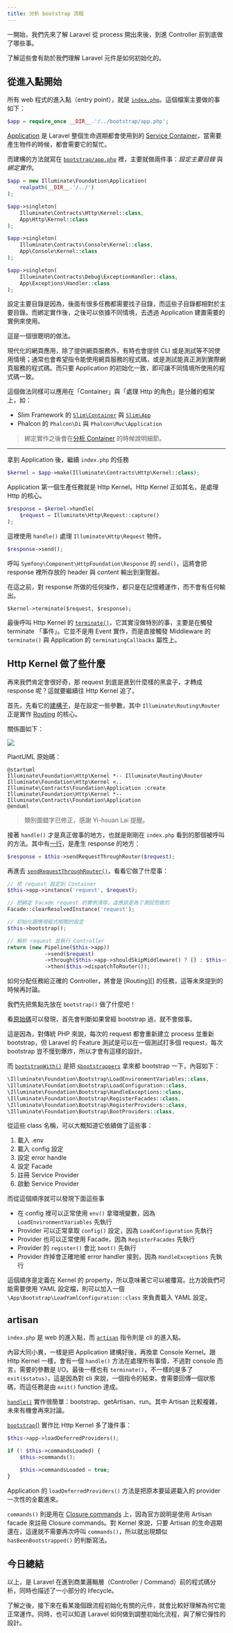 ```yaml
---
title: 分析 bootstrap 流程
---
```


一開始，我們先來了解 Laravel 從 process 開出來後，到進 Controller 前到底做了哪些事。

了解這些會有助於我們理解 Laravel 元件是如何初始化的。

## 從進入點開始

所有 web 程式的進入點（entry point），就是 [`index.php`](https://github.com/laravel/laravel/blob/v5.7.0/public/index.php)。這個檔案主要做的事如下：

```php
$app = require_once __DIR__.'/../bootstrap/app.php';
```

[Application](https://github.com/laravel/framework/blob/v5.7.6/src/Illuminate/Foundation/Application.php) 是 Laravel 整個生命週期都會使用到的 [Service Container](https://laravel.com/docs/5.7/container)，當需要產生物件的時候，都會需要它的幫忙。

而建構的方法就寫在 [`bootstrap/app.php`](https://github.com/laravel/laravel/blob/v5.7.0/bootstrap/app.php) 裡，主要就做兩件事：*設定主要目錄* 與 *綁定實作*。

```php
$app = new Illuminate\Foundation\Application(
    realpath(__DIR__.'/../')
);

$app->singleton(
    Illuminate\Contracts\Http\Kernel::class,
    App\Http\Kernel::class
);

$app->singleton(
    Illuminate\Contracts\Console\Kernel::class,
    App\Console\Kernel::class
);

$app->singleton(
    Illuminate\Contracts\Debug\ExceptionHandler::class,
    App\Exceptions\Handler::class
);
```

設定主要目錄是因為，後面有很多任務都需要找子目錄，而這些子目錄都相對於主要目錄。而綁定實作後，之後可以依據不同情境，去透過 Application 建置需要的實例來使用。

這是一個很聰明的做法。

現代化的網頁應用，除了提供網頁服務外，有時也會提供 CLI 或是測試等不同使用情境；通常也會希望指令能使用網頁服務的程式碼，或是測試能真正測到實際網頁服務的程式碼。而只要 Application 的初始化一致，即可讓不同情境所使用的程式碼一致。

這個做法同樣可以應用在「Container」與「處理 Http 的角色」是分離的框架上，如：

* Slim Framework 的 [`Slim\Container`](https://github.com/slimphp/Slim/blob/3.x/Slim/Container.php) 與 [`Slim\App`](https://github.com/slimphp/Slim/blob/3.x/Slim/App.php)
* Phalcon 的 `Phalcon\Di` 與 `Phalcon\Mvc\Application`

> 綁定實作之後會在[分析 Container][Day03] 的時候說明細節。

---

拿到 Application 後，繼續 `index.php` 的任務

```php
$kernel = $app->make(Illuminate\Contracts\Http\Kernel::class);
```

Application 第一個生產任務就是 Http Kernel。Http Kernel 正如其名，是處理 Http 的核心。

```php
$response = $kernel->handle(
    $request = Illuminate\Http\Request::capture()
);
```

這裡使用 `handle()` 處理 `Illuminate\Http\Request` 物件。

```php
$response->send();
```

呼叫 `Symfony\Component\HttpFoundation\Response` 的 `send()`，這將會把 response 裡所存放的 header 與 content 輸出到瀏覽器。

在這之前，對 response 所做的任何操作，都只是在記憶體運作，而不會有任何輸出。

```
$kernel->terminate($request, $response);
```

最後呼叫 Http Kernel 的 [`terminate()`](https://github.com/laravel/framework/blob/v5.7.6/src/Illuminate/Foundation/Http/Kernel.php#L187-L192)，它其實沒做特別的事，主要是在觸發 terminate 「事件」。它並不是用 Event 實作，而是直接觸發 Middleware 的 `terminate()` 與 Application 的 `terminatingCallbacks` 屬性上。

## Http Kernel 做了些什麼

再來我們肯定會很好奇，那 request 到底是進到什麼樣的黑盒子，才轉成 response 呢？這就要繼續往 Http Kernel 追了。

首先，先看它的[建構子](https://github.com/laravel/framework/blob/v5.7.6/src/Illuminate/Foundation/Http/Kernel.php#L89-L103)，是在設定一些參數，其中 `Illuminate\Routing\Router` 正是實作 [Routing](https://laravel.com/docs/5.7/routing) 的核心。

關係圖如下：

![](http://www.plantuml.com/plantuml/png/SoWkIImgAStDuVBCoIdDpSnBB4cDSSilpKj9BCdCpulnA2afYF5EBSfBpL7GqjLLG58Lb5zQafcN3gPJYuZGRwEdXwpVEJ-lf2WnkQGOMRrZGK5EPZAOhM2LN9GAL4YgomYRpEMGcfS2z3C0)

PlantUML 原始碼：

```
@startuml
Illuminate\Foundation\Http\Kernel *-- Illuminate\Routing\Router
Illuminate\Foundation\Http\Kernel <.. Illuminate\Contracts\Foundation\Application :create
Illuminate\Foundation\Http\Kernel *-- Illuminate\Contracts\Foundation\Application
@enduml
```

> 類別圖錯字已修正，感謝 Yi-hsuan Lai 提醒。

接著 `handle()` 才是真正做事的地方，也就是剛剛在 `index.php` 看到的那個被呼叫的方法。其中有[一行](https://github.com/laravel/framework/blob/v5.7.6/src/Illuminate/Foundation/Http/Kernel.php#L116)，是產生 response 的地方：

```php
$response = $this->sendRequestThroughRouter($request);
```

再進去 [`sendRequestThroughRouter()`](https://github.com/laravel/framework/blob/v5.7.6/src/Illuminate/Foundation/Http/Kernel.php#L140-L152)，看看它做了什麼事：

```php
// 把 request 設定到 Container
$this->app->instance('request', $request);

// 把綁定 Facade request 的實例清除，這應該是為了測試而做的 
Facade::clearResolvedInstance('request');

// 初始化跟應用程式相關的設定
$this->bootstrap();

// 解析 request 並執行 Controller
return (new Pipeline($this->app))
            ->send($request)
            ->through($this->app->shouldSkipMiddleware() ? [] : $this->middleware)
            ->then($this->dispatchToRouter());
```

如何分配任務給正確的 Controller，將會是 [Routing][] 的任務，這等未來提到的時候再討論。

我們先把焦點先放在 `bootstrap()` 做了什麼吧！

看[原始碼](https://github.com/laravel/framework/blob/v5.7.6/src/Illuminate/Foundation/Http/Kernel.php#L154-L164)可以發現，首先會判斷如果曾經 bootstrap 過，就不會做事。

這是因為，對傳統 PHP 來說，每次的 request 都會重新建立 process 並重新 bootstrap，但 Laravel 的 Feature 測試是可以在一個測試打多個 request，每次 bootstrap 豈不慢到爆炸，所以才會有這樣的設計。

而 [`bootstrapWith()`](https://github.com/laravel/framework/blob/v5.7.6/src/Illuminate/Foundation/Application.php#L199-L210) 是把 [`$bootstrappers`](https://github.com/laravel/framework/blob/v5.7.6/src/Illuminate/Foundation/Http/Kernel.php#L36-L43) 拿來都 bootstrap 一下，內容如下：

```php
\Illuminate\Foundation\Bootstrap\LoadEnvironmentVariables::class,
\Illuminate\Foundation\Bootstrap\LoadConfiguration::class,
\Illuminate\Foundation\Bootstrap\HandleExceptions::class,
\Illuminate\Foundation\Bootstrap\RegisterFacades::class,
\Illuminate\Foundation\Bootstrap\RegisterProviders::class,
\Illuminate\Foundation\Bootstrap\BootProviders::class,
```

從這些 class 名稱，可以大概知道它依續做了這些事：

1. 載入 .env
2. 載入 config 設定
3. 設定 error handle
4. 設定 Facade
5. 註冊 Service Provider
6. 啟動 Service Provider

而從這個順序就可以發現下面這些事

* 在 config 裡可以正常使用 `env()` 拿環境變數，因為 `LoadEnvironmentVariables` 先執行
* Provider 可以正常拿取 `config()` 設定，因為 `LoadConfiguration` 先執行
* Provider 也可以正常使用 Facade，因為 `RegisterFacades` 先執行
* Provider 的 `register()` 會比 `boot()` 先執行
* Provider 炸掉會正確地被 error handler 接到，因為 `HandleExceptions` 先執行

這個順序是定義在 Kernel 的 property，所以意味著它可以被覆寫。比方說我們可能需要使用 YAML 設定檔，則可以加入一個 `\App\Bootstrap\LoadYamlConfiguration::class` 來負責載入 YAML 設定。

## artisan

`index.php` 是 web 的進入點，而 [`artisan`](https://github.com/laravel/laravel/blob/v5.7.0/artisan) 指令則是 cli 的進入點。

內容大同小異，一樣是把 Application 建構好後，再換拿 Console Kernel。跟 Http Kernel 一樣，會有一個 `handle()` 方法在處理所有事情，不過對 console 而言，需要的參數是 I/O。最後一樣也有 `terminate()`，不一樣的是多了 `exit($status)`，這是因為對 cli 來說，一個指令的結束，會需要回傳一個狀態碼，而這任務是由 `exit()` function 達成。

[`handle()`](https://github.com/laravel/framework/blob/5.7/src/Illuminate/Foundation/Console/Kernel.php#L117-L138) 實作很簡單：bootstrap、getArtisan、run。其中 Artisan 比較複雜，未來有機會再來討論。

[`bootstrap`()](https://github.com/laravel/framework/blob/5.7/src/Illuminate/Foundation/Console/Kernel.php#L294-L307) 實作比 Http Kernel 多了幾件事：

```php
$this->app->loadDeferredProviders();

if (! $this->commandsLoaded) {
    $this->commands();

    $this->commandsLoaded = true;
}
```

Application 的 `loadDeferredProviders()` 方法是把原本要延遲載入的 provider 一次性的全載進來。

`commands()` 則是用在 [Closure commands](https://laravel.com/docs/5.7/artisan#closure-commands) 上，因為官方說明是使用 Artisan facade 來註冊 Closure commands。對 Kernel 來說，只要 Artisan 的生命週期還在，這邊就不需要再次呼叫 `commands()`，所以就出現類似 `hasBeenBootstrapped()` 的判斷寫法。

## 今日總結

以上，是 Laravel 在進到商業邏輯層（Controller / Command）前的程式碼分析，同時也描述了一小部分的 lifecycle。

了解之後，接下來在看某幾個跟流程初始化有關的元件，就會比較好理解為何它能正常運作。同時，也可以知道 Laravel 如何做到調整初始化流程，與了解它彈性的設計。

[Day03]: day03.md
